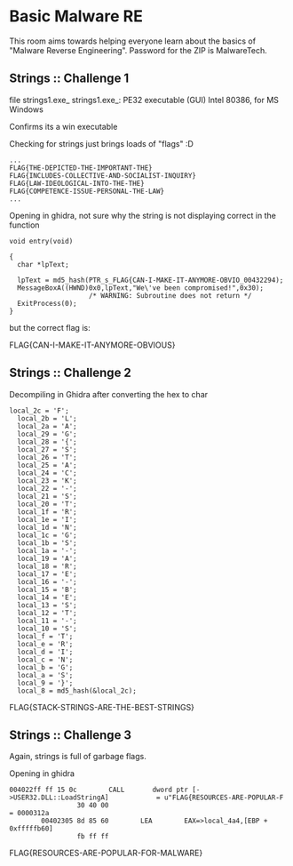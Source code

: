 # Basic Malware RE

This room aims towards helping everyone learn about the basics of "Malware Reverse Engineering".
Password for the ZIP is MalwareTech.

##  Strings :: Challenge 1

file strings1.exe_ 
strings1.exe_: PE32 executable (GUI) Intel 80386, for MS Windows

Confirms its a win executable

Checking for strings just brings loads of "flags" :D

```
...
FLAG{THE-DEPICTED-THE-IMPORTANT-THE}
FLAG{INCLUDES-COLLECTIVE-AND-SOCIALIST-INQUIRY}
FLAG{LAW-IDEOLOGICAL-INTO-THE-THE}
FLAG{COMPETENCE-ISSUE-PERSONAL-THE-LAW}
...
```

Opening in ghidra, not sure why the string is not displaying correct in the function

```
void entry(void)

{
  char *lpText;
  
  lpText = md5_hash(PTR_s_FLAG{CAN-I-MAKE-IT-ANYMORE-OBVIO_00432294);
  MessageBoxA((HWND)0x0,lpText,"We\'ve been compromised!",0x30);
                    /* WARNING: Subroutine does not return */
  ExitProcess(0);
}

```

but the correct flag is:

FLAG{CAN-I-MAKE-IT-ANYMORE-OBVIOUS}


##  Strings :: Challenge 2

Decompiling in Ghidra after converting the hex to char

```
local_2c = 'F';
  local_2b = 'L';
  local_2a = 'A';
  local_29 = 'G';
  local_28 = '{';
  local_27 = 'S';
  local_26 = 'T';
  local_25 = 'A';
  local_24 = 'C';
  local_23 = 'K';
  local_22 = '-';
  local_21 = 'S';
  local_20 = 'T';
  local_1f = 'R';
  local_1e = 'I';
  local_1d = 'N';
  local_1c = 'G';
  local_1b = 'S';
  local_1a = '-';
  local_19 = 'A';
  local_18 = 'R';
  local_17 = 'E';
  local_16 = '-';
  local_15 = 'B';
  local_14 = 'E';
  local_13 = 'S';
  local_12 = 'T';
  local_11 = '-';
  local_10 = 'S';
  local_f = 'T';
  local_e = 'R';
  local_d = 'I';
  local_c = 'N';
  local_b = 'G';
  local_a = 'S';
  local_9 = '}';
  local_8 = md5_hash(&local_2c);

```

FLAG{STACK-STRINGS-ARE-THE-BEST-STRINGS}

##  Strings :: Challenge 3

Again, strings is full of garbage flags.

Opening in ghidra

```
004022ff ff 15 0c        CALL       dword ptr [->USER32.DLL::LoadStringA]            = u"FLAG{RESOURCES-ARE-POPULAR-F
                 30 40 00                                                                    = 0000312a
        00402305 8d 85 60        LEA        EAX=>local_4a4,[EBP + 0xfffffb60]
                 fb ff ff
```

FLAG{RESOURCES-ARE-POPULAR-FOR-MALWARE}